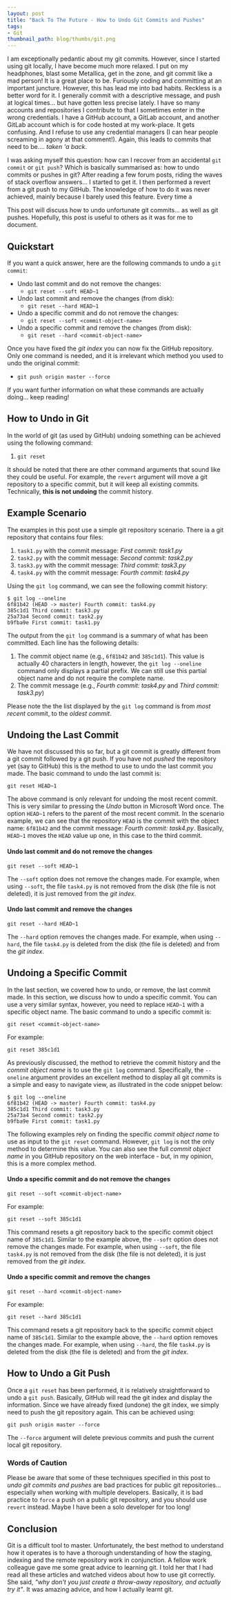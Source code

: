 ```yaml
---
layout: post
title: "Back To The Future - How to Undo Git Commits and Pushes"
tags:
- Git
thumbnail_path: blog/thumbs/git.png
---
```


I am exceptionally pedantic about my git commits. However, since I started using git locally, I have become much more relaxed. I put on my headphones, blast some Metallica, get in the zone, and git commit like a mad person! It is a great place to be. Furiously coding and committing at an important juncture. However, this has lead me into bad habits. Reckless is a better word for it. I generally commit with a descriptive message, and push at logical times... but have gotten less precise lately. I have so many accounts and repositories I contribute to that I sometimes enter in the wrong credentials. I have a GitHub account, a GitLab account, and another GitLab account which is for code hosted at my work-place. It gets confusing. And I refuse to use any credential managers (I can hear people screaming in agony at that comment!). Again, this leads to commits that need to be.... _taken 'a back_.

I was asking myself this question: how can I recover from an accidental `git commit` or `git push`? Which is basically summarised as: how to undo commits or pushes in git? After reading a few forum posts, riding the waves of stack overflow answers... I started to get it. I then performed a revert from a git push to my GitHub. The knowledge of how to do it was never achieved, mainly because I barely used this feature. Every time a 

This post will discuss how to undo unfortunate git commits... as well as git pushes. Hopefully, this post is useful to others as it was for me to document.

## Quickstart

If you want a quick answer, here are the following commands to undo a `git commit`: 

- Undo last commit and do not remove the changes:
    - `git reset --soft HEAD~1`
- Undo last commit and remove the changes (from disk):
    - `git reset --hard HEAD~1`
- Undo a specific commit and do not remove the changes:
    - `git reset --soft <commit-object-name>`
- Undo a specific commit and remove the changes (from disk):
    - `git reset --hard <commit-object-name>`

Once you have fixed the _git index_ you can now fix the GitHub repository. Only one command is needed, and it is irrelevant which method you used to undo the original commit:

- `git push origin master --force`

If you want further information on what these commands are actually doing... keep reading!

## How to Undo in Git

In the world of git (as used by GitHub) undoing something can be achieved using the following command:

1. `git reset`

It should be noted that there are other command arguments that sound like they could be useful. For example, the `revert` argument will move a git repository to a specific commit, but it will keep all existing commits. Technically, **this is not undoing** the commit history. 

## Example Scenario

The examples in this post use a simple git repository scenario. There ia a git repository that contains four files: 

1. `task1.py` with the commit message: _First commit: task1.py_
2. `task2.py` with the commit message: _Second commit: task2.py_
3. `task3.py` with the commit message: _Third commit: task3.py_
4. `task4.py` with the commit message: _Fourth commit: task4.py_
 
Using the `git log` command, we can see the following commit history:

```
$ git log --oneline
6f81b42 (HEAD -> master) Fourth commit: task4.py
385c1d1 Third commit: task3.py
25a73a4 Second commit: task2.py
b9fba9e First commit: task1.py
```

The output from the `git log` command is a summary of what has been committed. Each line has the following details:

1. The commit object name (e.g., `6f81b42` and `385c1d1`). This value is actually 40 characters in length, however, the `git log --oneline` command only displays a partial prefix. We can still use this partial object name and do not require the complete name.
2. The commit message (e.g., _Fourth commit: task4.py_ and _Third commit: task3.py_)

Please note the the list displayed by the `git log` command is from _most recent_ commit, to the _oldest commit_. 

## Undoing the Last Commit

We have not discussed this so far, but a git commit is greatly different from a git commit followed by a git push. If you have not _pushed_ the repository yet (say to GitHub) this is the method to use to undo the last commit you made. The basic command to undo the last commit is:

```
git reset HEAD~1
```

The above command is only relevant for undoing the most recent commit. This is very similar to pressing the _Undo_ button in Microsoft Word once. The option `HEAD~1` refers to the parent of the most recent commit. In the scenario example, we can see that the repository `HEAD` is the commit with the object name: `6f81b42` and the commit message: _Fourth commit: task4.py_. Basically, `HEAD~1` moves the `HEAD` value up one, in this case to the third commit.

#### Undo last commit and do not remove the changes

```
git reset --soft HEAD~1
```

The `--soft` option does not remove the changes made. For example, when using `--soft`, the file `task4.py` is not removed from the disk (the file is not deleted), it is just removed from the _git index_.

#### Undo last commit and remove the changes

```
git reset --hard HEAD~1
```

The `--hard` option removes the changes made. For example, when using `--hard`, the file `task4.py` is deleted from the disk (the file is deleted) and from the _git index_.

## Undoing a Specific Commit 

In the last section, we covered how to undo, or remove, the last commit made. In this section, we discuss how to undo a specific commit. You can use a very similar syntax, however, you need to replace `HEAD~1` with a specific object name. The basic command to undo a specific commit is:

```
git reset <commit-object-name>
```

For example:

```
git reset 385c1d1
```

As previously discussed, the method to retrieve the commit history and the _commit object name_ is to use the `git log` command. Specifically, the `--oneline` argument provides an excellent method to display all git commits is a simple and easy to navigate view, as illustrated in the code snippet below:

```
$ git log --oneline
6f81b42 (HEAD -> master) Fourth commit: task4.py
385c1d1 Third commit: task3.py
25a73a4 Second commit: task2.py
b9fba9e First commit: task1.py
```

The following examples rely on finding the specific _commit object name_ to use as input to the `git reset` command. However, `git log` is not the only method to determine this value. You can also see the full _commit object name_ in you GitHub repository on the web interface - but, in my opinion, this is a more complex method.

#### Undo a specific commit and do not remove the changes

```
git reset --soft <commit-object-name>
```

For example:

```
git reset --soft 385c1d1
```

This command resets a git repository back to the specific commit object name of `385c1d1`. Similar to the example above, the `--soft` option does not remove the changes made. For example, when using `--soft`, the file `task4.py` is not removed from the disk (the file is not deleted), it is just removed from the _git index_.

#### Undo a specific commit and remove the changes

```
git reset --hard <commit-object-name>
```

For example:

```
git reset --hard 385c1d1
```

This command resets a git repository back to the specific commit object name of `385c1d1`. Similar to the example above, the `--hard` option removes the changes made. For example, when using `--hard`, the file `task4.py` is deleted from the disk (the file is deleted) and from the _git index_.

## How to Undo a Git Push

Once a `git reset` has been performed, it is relatively straightforward to undo a `git push`. Basically, GitHub will read the git index and display the information. Since we have already fixed (undone) the git index, we simply need to push the git repository again. This can be achieved using:

```
git push origin master --force
```

The `--force` argument will delete previous commits and push the current local git repository.

### Words of Caution

Please be aware that some of these techniques specified in this post to _undo git commits and pushes_ are bad practices for public git repositories... especially when working with multiple developers. Basically, it is bad practice to `force` a push on a public git repository, and you should use `revert` instead. Maybe I have been a solo developer for too long!

## Conclusion

Git is a difficult tool to master. Unfortunately, the best method to understand how it operates is to have a thorough understanding of how the staging, indexing and the remote repository work in conjunction. A fellow work colleague gave me some great advice to learning git. I told her that I had read all these articles and watched videos about how to use git correctly. She said, _"why don't you just create a throw-away repository, and actually try it"_. It was amazing advice, and how I actually learnt git.
